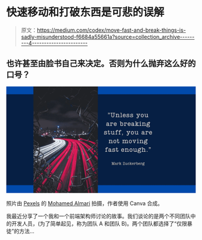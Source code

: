 # 快速移动和打破东西是可悲的误解

> 原文：<https://medium.com/codex/move-fast-and-break-things-is-sadly-misunderstood-f6684a55661a?source=collection_archive---------4----------------------->

## 也许甚至由脸书自己来决定。否则为什么抛弃这么好的口号？

![](img/f5950480bcd59d673cde8b3b67a86ad3.png)

照片由 [Pexels](https://www.pexels.com/sv-se/foto/ljus-stad-bilar-vag-1454253/?utm_content=attributionCopyText&utm_medium=referral&utm_source=pexels) 的 [Mohamed Almari](https://www.pexels.com/sv-se/@maoriginalphotography?utm_content=attributionCopyText&utm_medium=referral&utm_source=pexels) 拍摄，作者使用 Canva 合成。

我最近分享了一个我和一个前端架构师讨论的故事。我们谈论的是两个不同团队中的开发人员，(为了简单起见，称为团队 A 和团队 B)。两个团队都选择了“仅限暴徒”的方法…